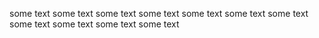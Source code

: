 some text
some text
some text
some text
some text
some text
some text
some text
some text
some text
some text